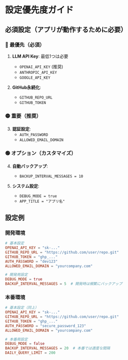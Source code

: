 # 設定優先度ガイド

## 必須設定（アプリが動作するために必要）

### 🔴 **最優先（必須）**
1. **LLM API Key**: 最低1つは必要
   - `OPENAI_API_KEY` (推奨)
   - `ANTHROPIC_API_KEY`
   - `GOOGLE_API_KEY`

2. **GitHub永続化**:
   - `GITHUB_REPO_URL`
   - `GITHUB_TOKEN`

### 🟡 **重要（推奨）**
3. **認証設定**:
   - `AUTH_PASSWORD`
   - `ALLOWED_EMAIL_DOMAIN`

### 🟢 **オプション（カスタマイズ）**
4. **自動バックアップ**:
   - `BACKUP_INTERVAL_MESSAGES = 10`

5. **システム設定**:
   - `DEBUG_MODE = true`
   - `APP_TITLE = "アプリ名"`

## 設定例

### 開発環境
```toml
# 基本設定
OPENAI_API_KEY = "sk-..."
GITHUB_REPO_URL = "https://github.com/user/repo.git"
GITHUB_TOKEN = "ghp_..."
AUTH_PASSWORD = "dev123"
ALLOWED_EMAIL_DOMAIN = "yourcompany.com"

# 開発用設定
DEBUG_MODE = true
BACKUP_INTERVAL_MESSAGES = 5  # 開発時は頻繁にバックアップ
```

### 本番環境
```toml
# 基本設定（同上）
OPENAI_API_KEY = "sk-..."
GITHUB_REPO_URL = "https://github.com/user/repo.git"
GITHUB_TOKEN = "ghp_..."
AUTH_PASSWORD = "secure_password_123"
ALLOWED_EMAIL_DOMAIN = "yourcompany.com"

# 本番用設定
DEBUG_MODE = false
BACKUP_INTERVAL_MESSAGES = 20  # 本番では適度な間隔
DAILY_QUERY_LIMIT = 200
```